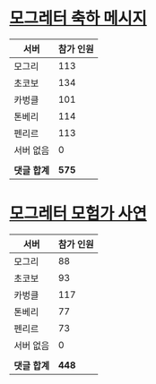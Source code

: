 # [모그레터 축하 메시지](./Event250701_v7_2_10th_moogleletter0.md)

|서버|참가 인원|
|-|-|
|모그리|113|
|초코보|134|
|카벙클|101|
|톤베리|114|
|펜리르|113|
|서버 없음|0|
|||
|**댓글 합계**|**575**|


# [모그레터 모험가 사연](./Event250701_v7_2_10th_moogleletter1.md)

|서버|참가 인원|
|-|-|
|모그리|88|
|초코보|93|
|카벙클|117|
|톤베리|77|
|펜리르|73|
|서버 없음|0|
|||
|**댓글 합계**|**448**|


